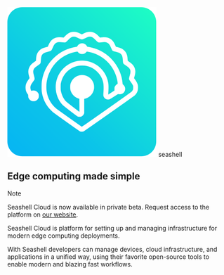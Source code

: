 <div class="home-brand">
<div>
    <img src="assets/logos/logo.svg" alt="" />
    <span>seashell</span>
</div>
<h2>Edge computing made simple</h2>
</div>

> [!NOTE]
> Seashell Cloud is now available in private beta. Request access to the platform on [our website](https://seashell.sh/pricing).

Seashell Cloud is platform for setting up and managing infrastructure for modern edge computing deployments. 

With Seashell developers can manage devices, cloud infrastructure, and applications in a unified way, using their favorite open-source tools to enable modern and blazing fast workflows.
